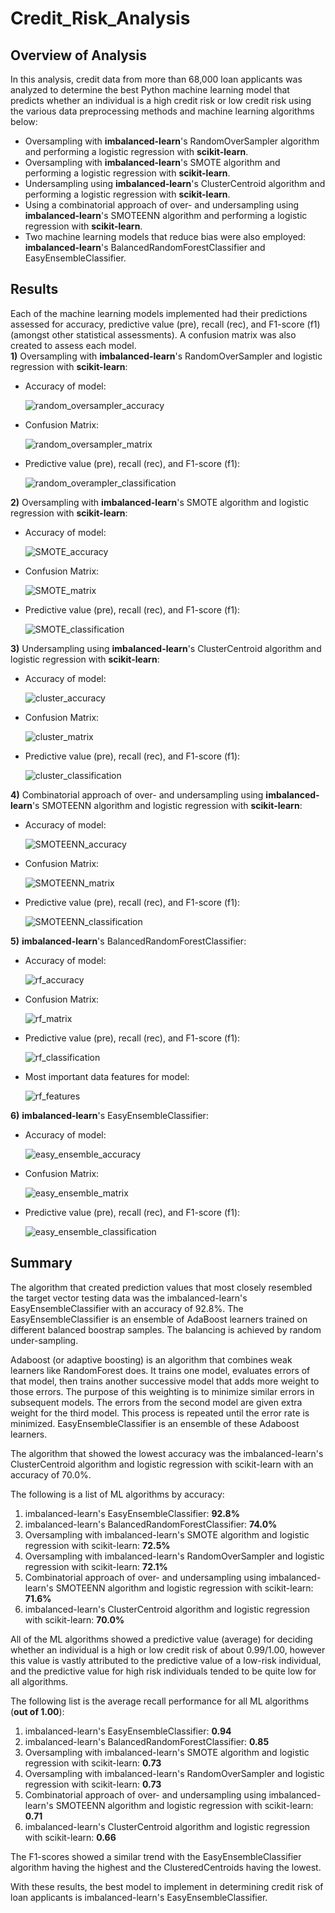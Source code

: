# Credit_Risk_Analysis
## Overview of Analysis
In this analysis, credit data from more than 68,000 loan applicants was analyzed to determine the best Python machine learning model that predicts whether an individual is a high credit risk or low credit risk using the various data preprocessing methods and machine learning algorithms below:
* Oversampling with **imbalanced-learn**'s RandomOverSampler algorithm and performing a logistic regression with **scikit-learn**.
* Oversampling with **imbalanced-learn**'s SMOTE algorithm and performing a logistic regression with **scikit-learn**.
* Undersampling using **imbalanced-learn**'s ClusterCentroid algorithm and performing a logistic regression with **scikit-learn**.
* Using a combinatorial approach of over- and undersampling using **imbalanced-learn**'s SMOTEENN algorithm and performing a logistic regression with **scikit-learn**.
* Two machine learning models that reduce bias were also employed: **imbalanced-learn**'s BalancedRandomForestClassifier and EasyEnsembleClassifier.
## Results
Each of the machine learning models implemented had their predictions assessed for accuracy, predictive value (pre), recall (rec), and F1-score (f1) (amongst other statistical assessments). A confusion matrix was also created to assess each model.<br/>
**1)** Oversampling with **imbalanced-learn**'s RandomOverSampler and  logistic regression with **scikit-learn**:<br/>

* Accuracy of model:<br/>

    ![random_oversampler_accuracy](./images/random_oversample_accuracy.png)<br/>

* Confusion Matrix: <br/>

    ![random_oversampler_matrix](./images/random_oversampler_matrix.png)<br/>

* Predictive value (pre), recall (rec), and F1-score (f1):<br/>

    ![random_overampler_classification](./images/random_oversampler_classification.png)<br/>

**2)** Oversampling with **imbalanced-learn**'s SMOTE algorithm and logistic regression with **scikit-learn**:<br/>

* Accuracy of model:<br/>

    ![SMOTE_accuracy](./images/smote_accuracy.png)<br/>

* Confusion Matrix: <br/>

    ![SMOTE_matrix](./images/smote_matrix.png)<br/>

* Predictive value (pre), recall (rec), and F1-score (f1):<br/>

    ![SMOTE_classification](./images/smote_classification.png)<br/>

**3)** Undersampling using **imbalanced-learn**'s ClusterCentroid algorithm and logistic regression with **scikit-learn**:

* Accuracy of model:<br/>

    ![cluster_accuracy](./images/cluster_accuracy.png)<br/>

* Confusion Matrix: <br/>

    ![cluster_matrix](./images/cluster_matrix.png)<br/>

* Predictive value (pre), recall (rec), and F1-score (f1):<br/>

    ![cluster_classification](./images/cluster_classification.png)<br/>

**4)** Combinatorial approach of over- and undersampling using **imbalanced-learn**'s SMOTEENN algorithm and logistic regression with **scikit-learn**:

* Accuracy of model:<br/>

    ![SMOTEENN_accuracy](./images/smoteenn_accuracy.png)<br/>

* Confusion Matrix: <br/>

    ![SMOTEENN_matrix](./images/smoteenn_matrix.png)<br/>

* Predictive value (pre), recall (rec), and F1-score (f1):<br/>

    ![SMOTEENN_classification](./images/smoteenn_classification.png)<br/>

**5)** **imbalanced-learn**'s BalancedRandomForestClassifier:

* Accuracy of model:<br/>

    ![rf_accuracy](./images/rf_accuracy.png)<br/>

* Confusion Matrix: <br/>

    ![rf_matrix](./images/rf_matrix.png)<br/>

* Predictive value (pre), recall (rec), and F1-score (f1):<br/>

    ![rf_classification](./images/rf_classification.png)<br/>

* Most important data features for model:<br/>

    ![rf_features](./images/rf_features.png)<br/>

**6)** **imbalanced-learn**'s EasyEnsembleClassifier:

* Accuracy of model:<br/>

    ![easy_ensemble_accuracy](./images/easy_ensemble_accuracy.png)<br/>

* Confusion Matrix: <br/>

    ![easy_ensemble_matrix](./images/easy_ensemble_matrix.png)<br/>

* Predictive value (pre), recall (rec), and F1-score (f1):<br/>

    ![easy_ensemble_classification](./images/easy_ensemble_classification.png)<br/>

## Summary
The algorithm that created prediction values that most closely resembled the target vector testing data was the imbalanced-learn's EasyEnsembleClassifier with an accuracy of 92.8%. The EasyEnsembleClassifier is an ensemble of AdaBoost learners trained on different balanced boostrap samples. The balancing is achieved by random under-sampling.<br/>

Adaboost (or adaptive boosting) is an algorithm that combines weak learners like RandomForest does. It trains one model, evaluates errors of that model, then trains another successive model that adds more weight to those errors. The purpose of this weighting is to minimize similar errors in subsequent models. The errors from the second model are given extra weight for the third model. This process is repeated until the error rate is minimized. EasyEnsembleClassifier is an ensemble of these Adaboost learners.<br/>

The algorithm that showed the lowest accuracy was the imbalanced-learn's ClusterCentroid algorithm and logistic regression with scikit-learn with an accuracy of 70.0%.<br/>

The following is a list of ML algorithms by accuracy:<br/>

1) imbalanced-learn's EasyEnsembleClassifier: **92.8%**
2) imbalanced-learn's BalancedRandomForestClassifier: **74.0%**
3) Oversampling with imbalanced-learn's SMOTE algorithm and     logistic regression with scikit-learn: **72.5%**
4) Oversampling with imbalanced-learn's RandomOverSampler and logistic regression with scikit-learn: **72.1%**
5) Combinatorial approach of over- and undersampling using imbalanced-learn's SMOTEENN algorithm and logistic regression with scikit-learn: **71.6%**
6) imbalanced-learn's ClusterCentroid algorithm and logistic regression with scikit-learn: **70.0%**<br/>

All of the ML algorithms showed a predictive value (average) for deciding whether an individual is a high or low credit risk of about 0.99/1.00, however this value is vastly attributed to the predictive value of a low-risk individual, and the predictive value for high risk individuals tended to be quite low for all algorithms.<br/>

The following list is the average recall performance for all ML algorithms (**out of 1.00**):<br/>
1) imbalanced-learn's EasyEnsembleClassifier: **0.94**
2) imbalanced-learn's BalancedRandomForestClassifier: **0.85**
3) Oversampling with imbalanced-learn's SMOTE algorithm and     logistic regression with scikit-learn: **0.73**
4) Oversampling with imbalanced-learn's RandomOverSampler and logistic regression with scikit-learn: **0.73**
5) Combinatorial approach of over- and undersampling using imbalanced-learn's SMOTEENN algorithm and logistic regression with scikit-learn: **0.71**
6) imbalanced-learn's ClusterCentroid algorithm and logistic regression with scikit-learn: **0.66**<br/>

The F1-scores showed a similar trend with the EasyEnsembleClassifier algorithm having the highest and the ClusteredCentroids having the lowest. <br/>

With these results, the best model to implement in determining credit risk of loan applicants is imbalanced-learn's EasyEnsembleClassifier.